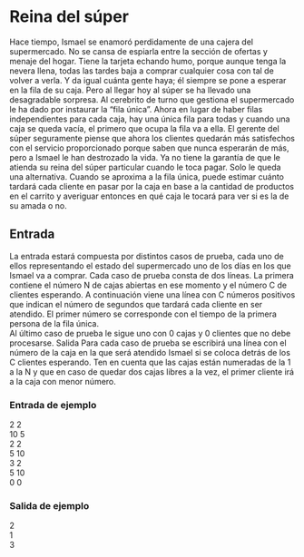 # Reina del súper

Hace tiempo, Ismael se enamoró perdidamente de una cajera
del supermercado. No se cansa de espiarla entre la sección
de ofertas y menaje del hogar. Tiene la tarjeta echando humo,
porque aunque tenga la nevera llena, todas las tardes baja a
comprar cualquier cosa con tal de volver a verla. Y da igual
cuánta gente haya; él siempre se pone a esperar en la fila de
su caja.
Pero al llegar hoy al súper se ha llevado una desagradable sorpresa. Al cerebrito de turno
que gestiona el supermercado le ha dado por instaurar la “fila única”. Ahora en lugar de
haber filas independientes para cada caja, hay una única fila para todas y cuando una caja
se queda vacía, el primero que ocupa la fila va a ella.
El gerente del súper seguramente piense que ahora los clientes quedarán más satisfechos
con el servicio proporcionado porque saben que nunca esperarán de más, pero a Ismael le
han destrozado la vida. Ya no tiene la garantía de que le atienda su reina del súper particular
cuando le toca pagar.
Solo le queda una alternativa. Cuando se aproxima a la fila única, puede estimar cuánto
tardará cada cliente en pasar por la caja en base a la cantidad de productos en el carrito y
averiguar entonces en qué caja le tocará para ver si es la de su amada o no.

## Entrada

La entrada estará compuesta por distintos casos de prueba, cada uno de ellos representando el estado del supermercado uno de los días en los que Ismael va a comprar.
Cada caso de prueba consta de dos líneas. La primera contiene el número N de cajas abiertas en ese momento y el número C de clientes esperando. A continuación viene una línea
con C números positivos que indican el número de segundos que tardará cada cliente en
ser atendido. El primer número se corresponde con el tiempo de la primera persona de la
fila única.  
Al último caso de prueba le sigue uno con 0 cajas y 0 clientes que no debe procesarse.
Salida
Para cada caso de prueba se escribirá una línea con el número de la caja en la que será
atendido Ismael si se coloca detrás de los C clientes esperando.
Ten en cuenta que las cajas están numeradas de la 1 a la N y que en caso de quedar dos
cajas libres a la vez, el primer cliente irá a la caja con menor número.

### Entrada de ejemplo

2 2  
10 5  
2 2  
5 10  
3 2  
5 10  
0 0

### Salida de ejemplo

2  
1  
3
